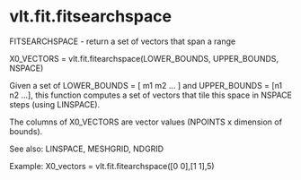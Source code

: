 # vlt.fit.fitsearchspace

  FITSEARCHSPACE - return a set of vectors that span a range
  
  X0_VECTORS = vlt.fit.fitearchspace(LOWER_BOUNDS, UPPER_BOUNDS, NSPACE)
 
  Given a set of LOWER_BOUNDS = [ m1 m2 ... ] and UPPER_BOUNDS = [n1 n2 ...],
  this function computes a set of vectors that tile this space in NSPACE
  steps (using LINSPACE).
 
  The columns of X0_VECTORS are vector values (NPOINTS x dimension of bounds).
 
  See also: LINSPACE, MESHGRID, NDGRID
 
  Example:
     X0_vectors = vlt.fit.fitearchspace([0 0],[1 1],5)
